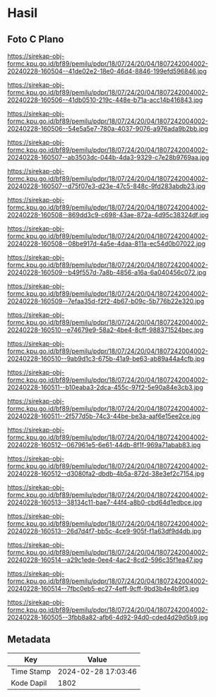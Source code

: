 # Hasil

## Foto C Plano

https://sirekap-obj-formc.kpu.go.id/bf89/pemilu/pdpr/18/07/24/20/04/1807242004002-20240228-160504--41de02e2-18e0-46d4-8846-199efd596846.jpg

https://sirekap-obj-formc.kpu.go.id/bf89/pemilu/pdpr/18/07/24/20/04/1807242004002-20240228-160506--41db0510-219c-448e-b71a-acc14b416843.jpg

https://sirekap-obj-formc.kpu.go.id/bf89/pemilu/pdpr/18/07/24/20/04/1807242004002-20240228-160506--54e5a5e7-780a-4037-9076-a976ada9b2bb.jpg

https://sirekap-obj-formc.kpu.go.id/bf89/pemilu/pdpr/18/07/24/20/04/1807242004002-20240228-160507--ab3503dc-044b-4da3-9329-c7e28b9769aa.jpg

https://sirekap-obj-formc.kpu.go.id/bf89/pemilu/pdpr/18/07/24/20/04/1807242004002-20240228-160507--d75f07e3-d23e-47c5-848c-9fd283abdb23.jpg

https://sirekap-obj-formc.kpu.go.id/bf89/pemilu/pdpr/18/07/24/20/04/1807242004002-20240228-160508--869dd3c9-c698-43ae-872a-4d95c38324df.jpg

https://sirekap-obj-formc.kpu.go.id/bf89/pemilu/pdpr/18/07/24/20/04/1807242004002-20240228-160508--08be917d-4a5e-4daa-811a-ec54d0b07022.jpg

https://sirekap-obj-formc.kpu.go.id/bf89/pemilu/pdpr/18/07/24/20/04/1807242004002-20240228-160509--b49f557d-7a8b-4856-a16a-6a040456c072.jpg

https://sirekap-obj-formc.kpu.go.id/bf89/pemilu/pdpr/18/07/24/20/04/1807242004002-20240228-160509--7efaa35d-f2f2-4b67-b09c-5b776b22e320.jpg

https://sirekap-obj-formc.kpu.go.id/bf89/pemilu/pdpr/18/07/24/20/04/1807242004002-20240228-160510--e74679e9-58a2-4be4-8cff-988371524bec.jpg

https://sirekap-obj-formc.kpu.go.id/bf89/pemilu/pdpr/18/07/24/20/04/1807242004002-20240228-160510--9ab9d1c3-675b-41a9-be63-ab89a44a4cfb.jpg

https://sirekap-obj-formc.kpu.go.id/bf89/pemilu/pdpr/18/07/24/20/04/1807242004002-20240228-160511--b10eaba3-2dca-455c-97f2-5e90a84e3cb3.jpg

https://sirekap-obj-formc.kpu.go.id/bf89/pemilu/pdpr/18/07/24/20/04/1807242004002-20240228-160511--2f577d5b-74c3-44be-be3a-aaf6e15ee2ce.jpg

https://sirekap-obj-formc.kpu.go.id/bf89/pemilu/pdpr/18/07/24/20/04/1807242004002-20240228-160512--067961e5-6e61-44db-8f1f-969a71abab83.jpg

https://sirekap-obj-formc.kpu.go.id/bf89/pemilu/pdpr/18/07/24/20/04/1807242004002-20240228-160512--d3080fa2-dbdb-4b5a-872d-38e3ef2c7154.jpg

https://sirekap-obj-formc.kpu.go.id/bf89/pemilu/pdpr/18/07/24/20/04/1807242004002-20240228-160513--38134c11-bae7-44f4-a8b0-cbd64d1edbce.jpg

https://sirekap-obj-formc.kpu.go.id/bf89/pemilu/pdpr/18/07/24/20/04/1807242004002-20240228-160513--26d7d4f7-bb5c-4ce9-905f-f1a63df9d4db.jpg

https://sirekap-obj-formc.kpu.go.id/bf89/pemilu/pdpr/18/07/24/20/04/1807242004002-20240228-160514--a29c1ede-0ee4-4ac2-8cd2-596c35f1ea47.jpg

https://sirekap-obj-formc.kpu.go.id/bf89/pemilu/pdpr/18/07/24/20/04/1807242004002-20240228-160514--7fbc0eb5-ec27-4eff-9cff-9bd3b4e4b9f3.jpg

https://sirekap-obj-formc.kpu.go.id/bf89/pemilu/pdpr/18/07/24/20/04/1807242004002-20240228-160505--3fbb8a82-afb6-4d92-94d0-cded4d29d5b9.jpg


## Metadata

| Key        | Value               |
| ---------- | ------------------- |
| Time Stamp | 2024-02-28 17:03:46 |
| Kode Dapil | 1802                |



